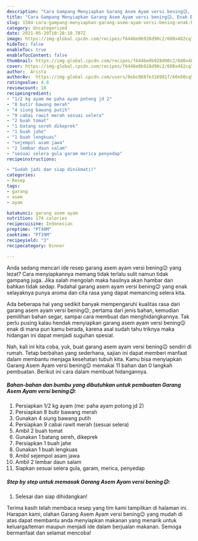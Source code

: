 ```yaml
---
description: "Cara Gampang Menyiapkan Garang Asem Ayam versi bening😉, Enak Banget"
title: "Cara Gampang Menyiapkan Garang Asem Ayam versi bening😉, Enak Banget"
slug: 1584-cara-gampang-menyiapkan-garang-asem-ayam-versi-bening-enak-banget
category: Uncategorized
date: 2021-05-20T10:28:18.707Z
image: https://img-global.cpcdn.com/recipes/f6446e0b928d90c2/680x482cq70/garang-asem-ayam-versi-bening-foto-resep-utama.jpg
hideToc: false
enableToc: true
enableTocContent: false
thumbnail: https://img-global.cpcdn.com/recipes/f6446e0b928d90c2/680x482cq70/garang-asem-ayam-versi-bening-foto-resep-utama.jpg
cover: https://img-global.cpcdn.com/recipes/f6446e0b928d90c2/680x482cq70/garang-asem-ayam-versi-bening-foto-resep-utama.jpg
author:  Arista
authorAv:  https://img-global.cpcdn.com/users/8ebc868fe316981f/60x60cq50/avatar.jpg
ratingvalue: 4.8
reviewcount: 18
recipeingredient:
- "1/2 kg ayam me paha ayam potong jd 2"
- "8 butir bawang merah"
- "4 siung bawang putih"
- "9 cabai rawit merah sesuai selera"
- "2 buah tomat"
- "1 batang sereh dikeprek"
- "1 buah jahe"
- "1 buah lengkuas"
- "sejempol asam jawa"
- "2 lembar daun salam"
- "sesuai selera gula garam merica penyedap"
recipeinstructions:

- "Sudah jadi dan siap dinikmati!"
categories:
- Resep
tags:
- garang
- asem
- ayam

katakunci: garang asem ayam 
nutrition: 174 calories
recipecuisine: Indonesian
preptime: "PT40M"
cooktime: "PT39M"
recipeyield: "3"
recipecategory: Dinner

---
```



Anda sedang mencari ide resep garang asem ayam versi bening😉 yang lezat? Cara menyiapkannya memang tidak terlalu sulit namun tidak gampang juga. Jika salah mengolah maka hasilnya akan hambar dan bahkan tidak sedap. Padahal garang asem ayam versi bening😉 yang enak selayaknya punya aroma dan cita rasa yang dapat memancing selera kita.


Ada beberapa hal yang sedikit banyak mempengaruhi kualitas rasa dari garang asem ayam versi bening😉, pertama dari jenis bahan, kemudian pemilihan bahan segar, sampai cara membuat dan menghidangkannya. Tak perlu pusing kalau hendak menyiapkan garang asem ayam versi bening😉 enak di mana pun kamu berada, karena asal sudah tahu triknya maka hidangan ini dapat menjadi suguhan spesial.




Nah, kali ini kita coba, yuk, buat garang asem ayam versi bening😉 sendiri di rumah. Tetap berbahan yang sederhana, sajian ini dapat memberi manfaat dalam membantu menjaga kesehatan tubuh kita. Kamu bisa menyiapkan Garang Asem Ayam versi bening😉 memakai 11 bahan dan 0 langkah pembuatan. Berikut ini cara dalam membuat hidangannya.

<!--inarticleads1-->

##### Bahan-bahan dan bumbu yang dibutuhkan untuk pembuatan Garang Asem Ayam versi bening😉:

1. Persiapkan 1/2 kg ayam (me: paha ayam potong jd 2)
1. Persiapkan 8 butir bawang merah
1. Gunakan 4 siung bawang putih
1. Persiapkan 9 cabai rawit merah (sesuai selera)
1. Ambil 2 buah tomat
1. Gunakan 1 batang sereh, dikeprek
1. Persiapkan 1 buah jahe
1. Gunakan 1 buah lengkuas
1. Ambil sejempol asam jawa
1. Ambil 2 lembar daun salam
1. Siapkan sesuai selera gula, garam, merica, penyedap




<!--inarticleads2-->

##### Step by step untuk memasak Garang Asem Ayam versi bening😉:


1. Selesai dan siap dihidangkan!



Terima kasih telah membaca resep yang tim kami tampilkan di halaman ini. Harapan kami, olahan Garang Asem Ayam versi bening😉 yang mudah di atas dapat membantu anda menyiapkan makanan yang menarik untuk keluarga/teman maupun menjadi ide dalam berjualan makanan. Semoga bermanfaat dan selamat mencoba!
